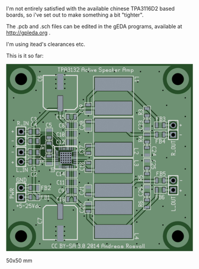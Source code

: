 I'm not entirely satisfied with the available chinese TPA3116D2 based boards, so i've set out to make something a bit "tighter".

The .pcb and .sch files can be edited in the gEDA programs, available at http://gpleda.org .

I'm using itead's clearances etc.

This is it so far:

![board render](https://github.com/rosvall/tpa3132-amp/blob/master/tpa3132-amp.photomode.png?raw=true)

50x50 mm
